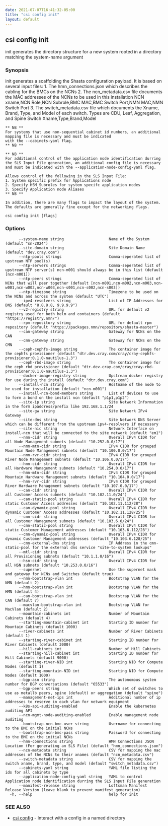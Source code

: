 ```yaml
---
date: 2021-07-07T16:41:32-05:00
title: "csi config init"
layout: default
---
```

## csi config init

init generates the directory structure for a new system rooted in a directory matching the system-name argument

### Synopsis

init generates a scaffolding the Shasta configuration payload.  It is based on several input files:
	1. The hmn_connections.json which describes the cabling for the BMCs on the NCNs
	2. The ncn_metadata.csv file documents the MAC addresses of the NCNs to be used in this installation
	   NCN xname,NCN Role,NCN Subrole,BMC MAC,BMC Switch Port,NMN MAC,NMN Switch Port
	3. The switch_metadata.csv file which documents the Xname, Brand, Type, and Model of each switch.  Types are CDU, Leaf, Aggregation, and Spine
	   Switch Xname,Type,Brand,Model

	** NB **
	For systems that use non-sequential cabinet id numbers, an additional mapping file is necessary and must be indicated
	with the --cabinets-yaml flag.
	** NB **

	** NB **
	For additional control of the application node identification durring the SLS Input File generation, an additional config file is necessary
	and must be indicated with the --application-node-config-yaml flag.

	Allows control of the following in the SLS Input File:
	1. System specific prefix for Applications node
	2. Specify HSM Subroles for system specifc application nodes
	3. Specify Application node Aliases
	** NB **

	In addition, there are many flags to impact the layout of the system.  The defaults are generally fine except for the networking flags.
	

```
csi config init [flags]
```

### Options

```
      --system-name string                    Name of the System (default "sn-2024")
      --site-domain string                    Site Domain Name (default "dev.cray.com")
      --ntp-pools strings                     Comma-seperated list of upstream NTP pool(s)
      --ntp-servers strings                   Comma-seperated list of upstream NTP server(s) ncn-m001 should always be in this list (default [ncn-m001])
      --ntp-peers strings                     Comma-seperated list of NCNs that will peer together (default [ncn-m001,ncn-m002,ncn-m003,ncn-w001,ncn-w002,ncn-w003,ncn-s001,ncn-s002,ncn-s003])
      --ntp-timezone string                   Timezone to be used on the NCNs and across the system (default "UTC")
      --ipv4-resolvers string                 List of IP Addresses for DNS (default "8.8.8.8, 9.9.9.9")
      --v2-registry string                    URL for default v2 registry used for both helm and containers (default "https://registry.nmn/")
      --rpm-repository string                 URL for default rpm repository (default "https://packages.nmn/repository/shasta-master")
      --can-gateway string                    Gateway for NCNs on the CAN
      --cmn-gateway string                    Gateway for NCNs on the CMN
      --ceph-cephfs-image string              The container image for the cephfs provisioner (default "dtr.dev.cray.com/cray/cray-cephfs-provisioner:0.1.0-nautilus-1.3")
      --ceph-rbd-image string                 The container image for the ceph rbd provisioner (default "dtr.dev.cray.com/cray/cray-rbd-provisioner:0.1.0-nautilus-1.3")
      --docker-image-registry string          Upstream docker registry for use during the install (default "dtr.dev.cray.com")
      --install-ncn string                    Hostname of the node to be used for installation (default "ncn-m001")
      --install-ncn-bond-members string       List of devices to use to form a bond on the install ncn (default "p1p1,p1p2")
      --site-ip string                        Site Network Information in the form ipaddress/prefix like 192.168.1.1/24
      --site-gw string                        Site Network IPv4 Gateway
      --site-dns string                       Site Network DNS Server which can be different from the upstream ipv4-resolvers if necessary
      --site-nic string                       Network Interface on install-ncn that will be connected to the site network (default "em1")
      --nmn-cidr string                       Overall IPv4 CIDR for all Node Management subnets (default "10.252.0.0/17")
      --nmn-mtn-cidr string                   IPv4 CIDR for grouped Mountain Node Management subnets (default "10.100.0.0/17")
      --nmn-rvr-cidr string                   IPv4 CIDR for grouped River Node Management subnets (default "10.106.0.0/17")
      --hmn-cidr string                       Overall IPv4 CIDR for all Hardware Management subnets (default "10.254.0.0/17")
      --hmn-mtn-cidr string                   IPv4 CIDR for grouped Mountain Hardware Management subnets (default "10.104.0.0/17")
      --hmn-rvr-cidr string                   IPv4 CIDR for grouped River Hardware Management subnets (default "10.107.0.0/17")
      --can-cidr string                       Overall IPv4 CIDR for all Customer Access subnets (default "10.102.11.0/24")
      --can-static-pool string                Overall IPv4 CIDR for static Customer Access addresses (default "10.102.11.112/28")
      --can-dynamic-pool string               Overall IPv4 CIDR for dynamic Customer Access addresses (default "10.102.11.128/25")
      --cmn-cidr string                       Overall IPv4 CIDR for all Customer Management subnets (default "10.103.6.0/24")
      --cmn-static-pool string                Overall IPv4 CIDR for static Customer Management addresses (default "10.103.6.112/28")
      --cmn-dynamic-pool string               Overall IPv4 CIDR for dynamic Customer Management addresses (default "10.103.6.128/25")
      --cmn-external-dns string               IP Address in the cmn-static-pool for the external dns service "site-to-system lookups"
      --mtl-cidr string                       Overall IPv4 CIDR for all Provisioning subnets (default "10.1.1.0/16")
      --hsn-cidr string                       Overall IPv4 CIDR for all HSN subnets (default "10.253.0.0/16")
      --supernet                              Use the supernet mask and gateway for NCNs and Switches (default true)
      --nmn-bootstrap-vlan int                Bootstrap VLAN for the NMN (default 2)
      --hmn-bootstrap-vlan int                Bootstrap VLAN for the HMN (default 4)
      --can-bootstrap-vlan int                Bootstrap VLAN for the CAN (default 7)
      --macvlan-bootstrap-vlan int            Bootstrap VLAN for MacVlan (default 2)
      --mountain-cabinets int                 Number of Mountain Cabinets (default 4)
      --starting-mountain-cabinet int         Starting ID number for Mountain Cabinets (default 1000)
      --river-cabinets int                    Number of River Cabinets (default 1)
      --starting-river-cabinet int            Starting ID number for River Cabinets (default 3000)
      --hill-cabinets int                     Number of Hill Cabinets
      --starting-hill-cabinet int             Starting ID number for Hill Cabinets (default 9000)
      --starting-river-NID int                Starting NID for Compute Nodes (default 1)
      --starting-mountain-NID int             Starting NID for Compute Nodes (default 1000)
      --bgp-asn string                        The autonomous system number for BGP conversations (default "65533")
      --bgp-peers string                      Which set of switches to use as metallb peers, spine (default) or aggregation (default "spine")
      --management-net-ips int                Additional number of ip addresses to reserve in each vlan for network equipment
      --k8s-api-auditing-enabled              Enable the kubernetes auditing API
      --ncn-mgmt-node-auditing-enabled        Enable management node auditing
      --bootstrap-ncn-bmc-user string         Username for connecting to the BMC on the initial NCNs
      --bootstrap-ncn-bmc-pass string         Password for connecting to the BMC on the initial NCNs
      --hmn-connections string                HMN Connections JSON Location (For generating an SLS File) (default "hmn_connections.json")
      --ncn-metadata string                   CSV for mapping the mac addresses of the NCNs to their xnames (default "ncn_metadata.csv")
      --switch-metadata string                CSV for mapping the switch xname, brand, type, and model (default "switch_metadata.csv")
      --cabinets-yaml string                  YAML file listing the ids for all cabinets by type
      --application-node-config-yaml string   YAML to control Application node identification durring the SLS Input File generation
      --manifest-release string               Loftsman Manifest Release Version (leave blank to prevent manifest generation)
  -h, --help                                  help for init
```

### SEE ALSO

* [csi config](/commands/csi_config/)	 - Interact with a config in a named directory

